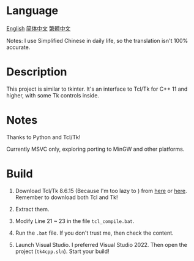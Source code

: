 # Language

[English](README.md) [简体中文](README.SC.md) [繁體中文](README.TC.md)

Notes: I use Simplified Chinese in daily life, so the translation isn't 100% accurate.

# Description

This project is similar to tkinter. It's an interface to Tcl/Tk for C++ 11 and higher, with some Tk controls inside.

# Notes

Thanks to Python and Tcl/Tk!

Currently MSVC only, exploring porting to MinGW and other platforms.

# Build

1. Download Tcl/Tk 8.6.15 (Because I'm too lazy to ) from [here](www.tcl.tk) or [here](www.tcl-lang.org). Remember to download both Tcl and Tk!

2. Extract them.

3. Modify Line 21 ~ 23 in the file `tcl_compile.bat`.

4. Run the `.bat` file. If you don't trust me, then check the content.

5. Launch Visual Studio. I preferred Visual Studio 2022. Then open the project (`tk4cpp.sln`). Start your build!
